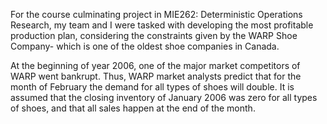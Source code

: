 For the course culminating project in MIE262: Deterministic Operations Research, my team and I were tasked with developing the most profitable production plan, considering the constraints given by the WARP Shoe Company- which is one of the oldest shoe companies in Canada.

At the beginning of year 2006, one of the major market competitors of WARP went bankrupt. Thus,  WARP market analysts predict that for the month of February the demand for all types of shoes will double.  It is assumed that the closing inventory of January 2006 was zero for all types of shoes, and that all sales happen at the end of the month.

